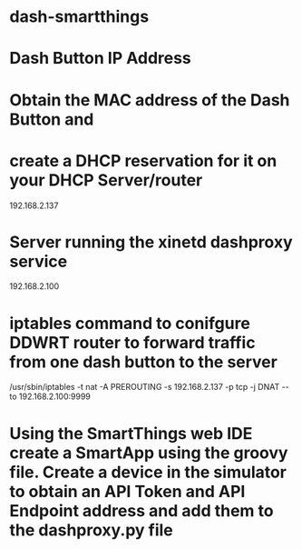 # dash-smartthings

# Dash Button IP Address
# Obtain the MAC address of the Dash Button and
# create a DHCP reservation for it on your DHCP Server/router
192.168.2.137

# Server running the xinetd dashproxy service
192.168.2.100

# iptables command to conifgure DDWRT router to forward traffic from one dash button to the server
/usr/sbin/iptables -t nat -A PREROUTING -s 192.168.2.137 -p tcp -j DNAT --to 192.168.2.100:9999

# Using the SmartThings web IDE create a SmartApp using the groovy file. Create a device in the simulator to obtain an API Token and API Endpoint address and add them to the dashproxy.py file

